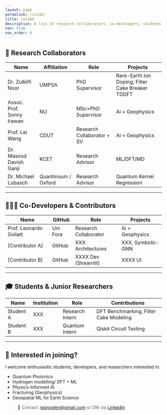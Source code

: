 ```yaml
---
layout: page
permalink: /colab/
title: colabX
description: A list of research collaborators, co-developers, students, and advisors who contribute to my work in quantum computing, AI, and computational sciences.
nav: true
nav_order: 6
---
```


## 🧪 Research Collaborators

| Name | Affiliation | Role | Projects |
|------|-------------|------|----------|
| Dr. Zulklifi Noor | UMPSA | PhD Supervisor | Rare-Earth Ion Doping, Filter Cake Breaker TDDFT |
| Assoc. Prof. Sonny Irawan | NU | MSc+PhD Supervisor | Ai + Geophysics |
| Prof. Lei Wang | CDUT | Research Collaborator + SV | Ai + Geophysics |
| Dr. Masoud Davish Ganji | KCET | Research Advisor | ML/DFT/MD |
| Dr. Michael Lubasch | Quantinuum / Oxford | Research Advisor | Quantum Kernel Regression |


---

## 👨🏽‍💻 Co-Developers & Contributors

| Name | GitHub | Role | Projects |
|------|--------|------|----------|
| Prof. Leonardo Goliatt | Uni Fora | Research Collaborator | Ai + Geophysics |
| [Contributor A] | GitHub | XXX Architectures | XXX, Symbolic-GNN |
| [Contributor B] | GitHub | XXXX Dev (Streamlit) | XXXX UI |

---

## 🎓 Students & Junior Researchers

| Name | Institution | Role | Contributions |
|------|-------------|------|----------------|
| Student A | XXX | Research Intern | DFT Benchmarking, Filter Cake Modeling |
| Student B | XXX | Quantum Intern | Qiskit Circuit Testing |

---

## 🧠 Interested in joining?

I welcome enthusiastic students, developers, and researchers interested in:
- Quantum Photonics
- Hydrogen modelling/ DFT + ML
- Physics-Informed AI
- Fractuirng (Geophysics)
- Geospatial ML for Earth Science

> 📩 Contact: iwayoden@gmail.com or DM via [LinkedIn](https://linkedin.com/in/dennis-wayo-765a38b1)
